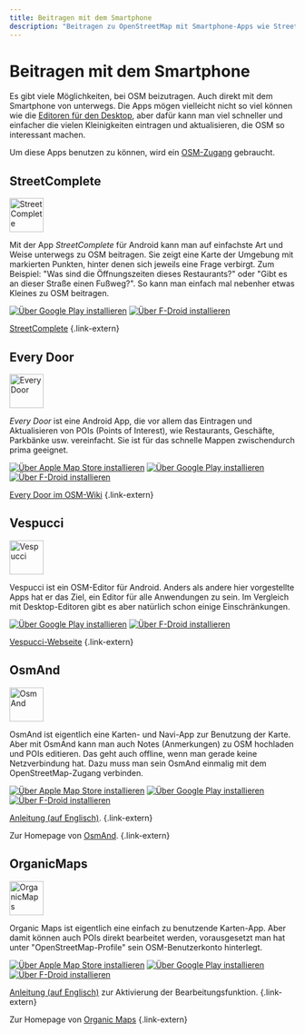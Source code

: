 ```yaml
---
title: Beitragen mit dem Smartphone
description: "Beitragen zu OpenStreetMap mit Smartphone-Apps wie StreetComplete, Every Door und Vespucci – unkompliziert unterwegs Daten erfassen."
---
```


# Beitragen mit dem Smartphone

Es gibt viele Möglichkeiten, bei OSM beizutragen. Auch direkt mit dem Smartphone
von unterwegs. Die Apps mögen vielleicht nicht so viel können wie die [Editoren
für den Desktop](/beitragen/editoren), aber dafür kann man viel schneller und
einfacher die vielen Kleinigkeiten eintragen und aktualisieren, die OSM so
interessant machen.

Um diese Apps benutzen zu können, wird ein [OSM-Zugang](/beitragen/osm-zugang/)
gebraucht.

## StreetComplete

<img src="streetcomplete-logo.svg" width="60" class="float-left" alt="StreetComplete" />

Mit der App *StreetComplete* für Android kann man auf einfachste Art und Weise
unterwegs zu OSM beitragen. Sie zeigt eine Karte der Umgebung mit markierten
Punkten, hinter denen sich jeweils eine Frage verbirgt. Zum Beispiel: "Was sind
die Öffnungszeiten dieses Restaurants?" oder "Gibt es an dieser Straße einen
Fußweg?". So kann man einfach mal nebenher etwas Kleines zu OSM beitragen.

<div class="appstore">

[![Über Google Play installieren](/img/appstores/googleplay.svg)](https://play.google.com/store/apps/details?id=de.westnordost.streetcomplete)
[![Über F-Droid installieren](/img/appstores/f-droid.svg)](https://f-droid.org/de/packages/de.westnordost.streetcomplete/)

</div>

[StreetComplete](https://streetcomplete.app/)
{.link-extern}

## Every Door

<img src="everydoor-logo.png" width="60" class="float-left" alt="Every Door" />

*Every Door* ist eine Android App, die vor allem das Eintragen und Aktualisieren
von POIs (Points of Interest), wie Restaurants, Geschäfte, Parkbänke usw.
vereinfacht. Sie ist für das schnelle Mappen zwischendurch prima geeignet.

<div class="appstore">

[![Über Apple Map Store installieren](/img/appstores/apple-appstore.svg)](https://apps.apple.com/app/every-door/id1621945342)
[![Über Google Play installieren](/img/appstores/googleplay.svg)](https://play.google.com/store/apps/details?id=info.zverev.ilya.every_door&hl=de)
[![Über F-Droid installieren](/img/appstores/f-droid.svg)](https://f-droid.org/de/packages/info.zverev.ilya.every_door/)

</div>

[Every Door im OSM-Wiki](https://wiki.openstreetmap.org/wiki/Every_Door)
{.link-extern}

## Vespucci

<img src="vespucci-logo.svg" width="60" class="float-left" alt="Vespucci" />

Vespucci ist ein OSM-Editor für Android. Anders als andere hier vorgestellte
Apps hat er das Ziel, ein Editor für alle Anwendungen zu sein. Im Vergleich
mit Desktop-Editoren gibt es aber natürlich schon einige Einschränkungen.

<div class="appstore">

[![Über Google Play installieren](/img/appstores/googleplay.svg)](https://play.google.com/store/apps/details?id=de.blau.android)
[![Über F-Droid installieren](/img/appstores/f-droid.svg)](https://f-droid.org/de/packages/de.blau.android)

</div>

[Vespucci-Webseite](https://vespucci.io/)
{.link-extern}

## OsmAnd

<img src="/img/logos/osmand.png" width="60" class="float-left" alt="OsmAnd" />

OsmAnd ist eigentlich eine Karten- und Navi-App zur Benutzung der Karte. Aber
mit OsmAnd kann man auch Notes (Anmerkungen) zu OSM hochladen und POIs
editieren. Das geht auch offline, wenn man gerade keine Netzverbindung hat.
Dazu muss man sein OsmAnd einmalig mit dem OpenStreetMap-Zugang verbinden.

<div class="appstore">

[![Über Apple Map Store installieren](/img/appstores/apple-appstore.svg)](https://apps.apple.com/us/app/osmand-maps-travel-navigate/id934850257)
[![Über Google Play installieren](/img/appstores/googleplay.svg)](https://play.google.com/store/apps/details?id=net.osmand&hl=de)
[![Über F-Droid installieren](/img/appstores/f-droid.svg)](https://f-droid.org/de/packages/net.osmand.plus/)

</div>

[Anleitung (auf Englisch)](https://osmand.net/docs/user/plugins/osm-editing/).
{.link-extern}

Zur Homepage von [OsmAnd](https://osmand.net/).
{.link-extern}

## OrganicMaps

<img src="/img/logos/organic-maps.png" width="60" class="float-left" alt="OrganicMaps" />

Organic Maps ist eigentlich eine einfach zu benutzende Karten-App. Aber damit
können auch POIs direkt bearbeitet werden, vorausgesetzt man hat unter
"OpenStreetMap-Profile" sein OSM-Benutzerkonto hinterlegt.

<div class="appstore">

[![Über Apple Map Store installieren](/img/appstores/apple-appstore.svg)](https://apps.apple.com/de/app/organic-maps-navi-karten/id1567437057)
[![Über Google Play installieren](/img/appstores/googleplay.svg)](https://play.google.com/store/apps/details?id=app.organicmaps&hl=de)
[![Über F-Droid installieren](/img/appstores/f-droid.svg)](https://f-droid.org/de/packages/app.organicmaps/)

</div>

[Anleitung (auf Englisch)](https://organicmaps.app/faq/map-editing/) zur
Aktivierung der Bearbeitungsfunktion.
{.link-extern}

Zur Homepage von [Organic Maps](https://organicmaps.app/)
{.link-extern}

